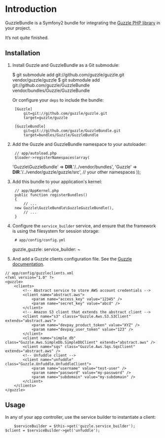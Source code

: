 Introduction 
============
GuzzleBundle is a Symfony2 bundle for integrating the [Guzzle PHP library](http://github.com/guzzle/guzzle) in your project.

It’s not quite finished.


Installation
------------
  1. Install Guzzle and GuzzleBundle as a Git submodule:

	  $ git submodule add git://github.com/guzzle/guzzle.git vendor/guzzle/guzzle
          $ git submodule add git://github.com/guzzle/GuzzleBundle vendor/bundles/Guzzle/GuzzleBundle

     Or configure your ``deps`` to include the bundle:

          [Guzzle]
              git=git://github.com/guzzle/guzzle.git
              target=guzzle/guzzle

          [GuzzleBundle]
              git=git://github.com/guzzle/GuzzleBundle.git
              target=bundles/Guzzle/GuzzleBundle


  2. Add the Guzzle and GuzzleBundle namespace to your autoloader:

          // app/autoload.php
          $loader->registerNamespaces(array(
		'Guzzle\\GuzzleBundle' => __DIR__.'/../vendor/bundles',
		'Guzzle'               => __DIR__.'/../vendor/guzzle/guzzle/src',
                // your other namespaces
          ));

  3. Add this bundle to your application's kernel:

          // app/AppKernel.php
          public function registerBundles()
          {
              // ...
	      new Guzzle\GuzzleBundle\GuzzleGuzzleBundle(),
              // ...
          }

  4. Configure the `service_builder` service, and ensure that the framework is using the filesystem for session storage:

          # app/config/config.yml
	  guzzle_guzzle:
              service_builder: ~


  5. And add a Guzzle clients configuration file. See the [Guzzle documentation](http://guzzlephp.org/tour/using_services.html#sourcing-data-from-xml).
	
	// app/config/guzzleclients.xml
	<?xml version="1.0" ?>
	<guzzle>
	    <clients>
	        <!-- Abstract service to store AWS account credentials -->
	        <client name="abstract.aws">
	            <param name="access_key" value="12345" />
	            <param name="secret_key" value="abcd" />
	        </client>
	        <!-- Amazon S3 client that extends the abstract client -->
	        <client name="s3" classs="Guzzle.Aws.S3.S3Client" extends="abstract.aws">
	            <param name="devpay_product_token" value="XYZ" />
	            <param name="devpay_user_token" value="123" />
	        </client>
	        <client name="simple_db" class="Guzzle.Aws.SimpleDb.SimpleDbClient" extends="abstract.aws" />
	        <client name="sqs" class="Guzzle.Aws.Sqs.SqsClient" extends="abstract.aws" />
	        <!-- Unfuddle client -->
	        <client name="unfuddle" class="Guzzle.Unfuddle.UnfuddleClient">
	            <param name="username" value="test-user" />
	            <param name="password" value="my-password" />
	            <param name="subdomain" value="my-subdomain" />
	        </client>
	    </clients>
	</guzzle>

Usage
-----

In any of your app controller, use the service builder to instantiate a client:

        $serviceBuilder = $this->get('guzzle.service_builder');
	$client = $serviceBuilder->get('unfuddle');
